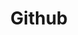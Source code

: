 ---
created: '2025-09-16T15:05:15.650964'
modified: '2025-09-16T15:05:51.714621'
ship_factor: 5
subtype: mcp-servers
tags: []
title: Github
type: tool
version: 1
---